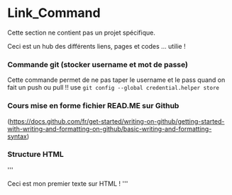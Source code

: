 # Link_Command

<p>Cette section ne contient pas un projet spécifique.</p>
Ceci est un hub des différents liens, pages et codes ... utilie !

### Commande git (stocker username et mot de passe)
Cette commande permet de ne pas taper le username et le pass quand on fait un push ou pull !!
use `git config --global credential.helper store `

### Cours mise en forme fichier READ.ME sur Github
(https://docs.github.com/fr/get-started/writing-on-github/getting-started-with-writing-and-formatting-on-github/basic-writing-and-formatting-syntax)

### Structure HTML
'''
<html>
    <bod>
        Ceci est mon premier texte sur HTML !
    </bod>
    
</html>
'''



